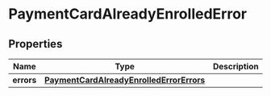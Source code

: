 

# PaymentCardAlreadyEnrolledError

## Properties

Name | Type | Description | Notes
------------ | ------------- | ------------- | -------------
**errors** | [**PaymentCardAlreadyEnrolledErrorErrors**](PaymentCardAlreadyEnrolledErrorErrors.md) |  | 



